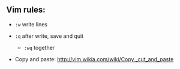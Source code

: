 ## Vim rules:

+ `:w` write lines

+ `:q` after write, save and quit
	- `:wq` together
	
+ Copy and paste: http://vim.wikia.com/wiki/Copy,_cut_and_paste